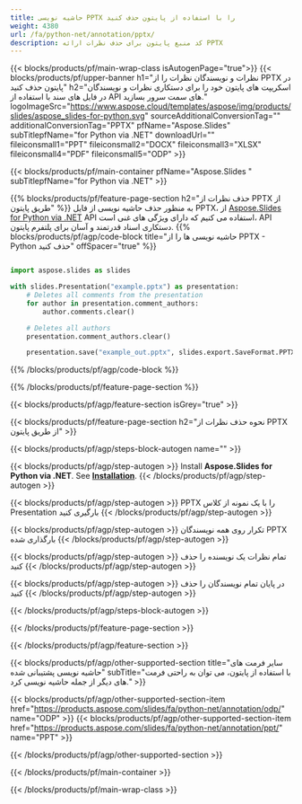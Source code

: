 ```yaml
---
title: حاشیه نویسی PPTX را با استفاده از پایتون حذف کنید
weight: 4380
url: /fa/python-net/annotation/pptx/ 
description: کد منبع پایتون برای حذف نظرات ارائه PPTX
---
```


{{< blocks/products/pf/main-wrap-class isAutogenPage="true">}}
{{< blocks/products/pf/upper-banner h1="نظرات و نویسندگان نظرات را از PPTX در پایتون حذف کنید" h2="اسکریپت های پایتون خود را برای دستکاری نظرات و نویسندگان در فایل های سند با استفاده از API های سمت سرور بسازید." logoImageSrc="https://www.aspose.cloud/templates/aspose/img/products/slides/aspose_slides-for-python.svg" sourceAdditionalConversionTag="" additionalConversionTag="PPTX" pfName="Aspose.Slides" subTitlepfName="for Python via .NET" downloadUrl="" fileiconsmall1="PPT" fileiconsmall2="DOCX" fileiconsmall3="XLSX" fileiconsmall4="PDF" fileiconsmall5="ODP" >}}

{{< blocks/products/pf/main-container pfName="Aspose.Slides " subTitlepfName="for Python via .NET" >}}

{{% blocks/products/pf/feature-page-section  h2="حذف نظرات از PPTX از طریق پایتون" %}}
به منظور حذف حاشیه نویسی از فایل PPTX، از [Aspose.Slides for Python via .NET](https://products.aspose.com/slides/fa/python-net/) API استفاده می کنیم که دارای ویژگی های غنی است، API دستکاری اسناد قدرتمند و آسان برای پلتفرم پایتون.
{{% blocks/products/pf/agp/code-block title="حاشیه نویسی ها را از PPTX - Python حذف کنید" offSpacer="true" %}}

```python

import aspose.slides as slides

with slides.Presentation("example.pptx") as presentation:
    # Deletes all comments from the presentation
    for author in presentation.comment_authors:
        author.comments.clear()

    # Deletes all authors
    presentation.comment_authors.clear()

    presentation.save("example_out.pptx", slides.export.SaveFormat.PPTX)
```
{{% /blocks/products/pf/agp/code-block %}}

{{% /blocks/products/pf/feature-page-section %}}

{{< blocks/products/pf/agp/feature-section isGrey="true" >}}

{{< blocks/products/pf/feature-page-section  h2="نحوه حذف نظرات از PPTX از طریق پایتون" >}}

{{< blocks/products/pf/agp/steps-block-autogen name="" >}}

{{< blocks/products/pf/agp/step-autogen >}}
Install **Aspose.Slides for Python via .NET**. See [**Installation**](https://docs.aspose.com/slides/python-net/installation/).
{{< /blocks/products/pf/agp/step-autogen >}}

{{< blocks/products/pf/agp/step-autogen >}}
PPTX را با یک نمونه از کلاس Presentation بارگیری کنید
{{< /blocks/products/pf/agp/step-autogen >}}

{{< blocks/products/pf/agp/step-autogen >}}
تکرار روی همه نویسندگان PPTX بارگذاری شده
{{< /blocks/products/pf/agp/step-autogen >}}

{{< blocks/products/pf/agp/step-autogen >}}
تمام نظرات یک نویسنده را حذف کنید
{{< /blocks/products/pf/agp/step-autogen >}}

{{< blocks/products/pf/agp/step-autogen >}}
در پایان تمام نویسندگان را حذف کنید
{{< /blocks/products/pf/agp/step-autogen >}}

{{< /blocks/products/pf/agp/steps-block-autogen >}}

{{< /blocks/products/pf/feature-page-section >}}

{{< /blocks/products/pf/agp/feature-section >}}

{{< blocks/products/pf/agp/other-supported-section title="سایر فرمت های حاشیه نویسی پشتیبانی شده" subTitle="با استفاده از پایتون، می توان به راحتی فرمت های دیگر از جمله حاشیه نویسی کرد." >}}

{{< blocks/products/pf/agp/other-supported-section-item href="https://products.aspose.com/slides/fa/python-net/annotation/odp/" name="ODP" >}}
{{< blocks/products/pf/agp/other-supported-section-item href="https://products.aspose.com/slides/fa/python-net/annotation/ppt/" name="PPT" >}}

{{< /blocks/products/pf/agp/other-supported-section >}}

{{< /blocks/products/pf/main-container >}}
    
{{< /blocks/products/pf/main-wrap-class >}}